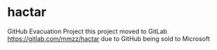 # hactar
GitHub Evacuation Project
this project moved to GitLab https://gitlab.com/mmzz/hactar
due to GitHub being sold to Microsoft
